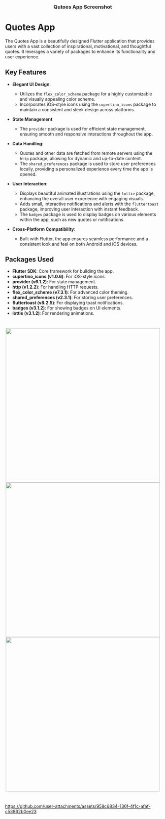 <h3 align="center"> Qutoes App Screenshot </h3>


# Quotes App

The Quotes App is a beautifully designed Flutter application that provides users with a vast collection of inspirational, motivational, and thoughtful quotes. It leverages a variety of packages to enhance its functionality and user experience.

## Key Features

- **Elegant UI Design**: 
  - Utilizes the `flex_color_scheme` package for a highly customizable and visually appealing color scheme.
  - Incorporates iOS-style icons using the `cupertino_icons` package to maintain a consistent and sleek design across platforms.

- **State Management**:
  - The `provider` package is used for efficient state management, ensuring smooth and responsive interactions throughout the app.

- **Data Handling**:
  - Quotes and other data are fetched from remote servers using the `http` package, allowing for dynamic and up-to-date content.
  - The `shared_preferences` package is used to store user preferences locally, providing a personalized experience every time the app is opened.

- **User Interaction**:
  - Displays beautiful animated illustrations using the `lottie` package, enhancing the overall user experience with engaging visuals.
  - Adds small, interactive notifications and alerts with the `fluttertoast` package, improving user interaction with instant feedback.
  - The `badges` package is used to display badges on various elements within the app, such as new quotes or notifications.

- **Cross-Platform Compatibility**:
  - Built with Flutter, the app ensures seamless performance and a consistent look and feel on both Android and iOS devices.

## Packages Used

- **Flutter SDK**: Core framework for building the app.
- **cupertino_icons (v1.0.6)**: For iOS-style icons.
- **provider (v6.1.2)**: For state management.
- **http (v1.2.2)**: For handling HTTP requests.
- **flex_color_scheme (v7.3.1)**: For advanced color theming.
- **shared_preferences (v2.3.1)**: For storing user preferences.
- **fluttertoast (v8.2.5)**: For displaying toast notifications.
- **badges (v3.1.2)**: For showing badges on UI elements.
- **lottie (v3.1.2)**: For rendering animations.



###

<h1></h1>

<div align="center">
<img src="https://github.com/user-attachments/assets/9a53c069-ee43-4064-a08d-98e471b26e03" height="500">
  <img src="https://github.com/user-attachments/assets/83604aa9-ece8-48a4-a801-9d949d346f8e" height="500">
  <img src="https://github.com/user-attachments/assets/b52a19aa-6946-4e6c-8dee-22c0c6e0b517" height="500">

</div>

<h1></h1>



https://github.com/user-attachments/assets/958c6834-136f-4f1c-afaf-c53862b0ee23

